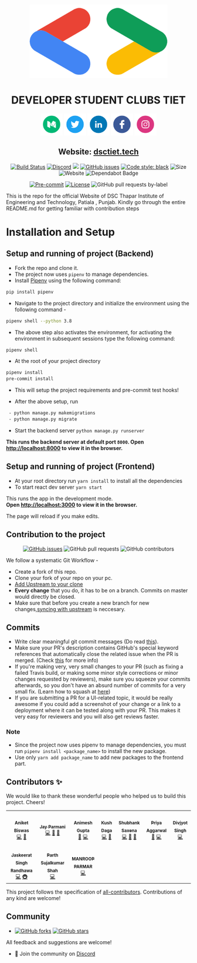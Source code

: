 <div align = "center">

<img height=200px src="./src/assets/dsc_logo.png">

# DEVELOPER STUDENT CLUBS TIET

<a href="https://medium.com/developer-student-clubs-tiet"><img src="https://github.com/aritraroy/social-icons/blob/master/medium-icon.png?raw=true" width="60"></a>
<a href="https://twitter.com/dsctiet"><img src="https://github.com/aritraroy/social-icons/blob/master/twitter-icon.png?raw=true" width="60"></a>
<a href="https://www.linkedin.com/company/developer-student-club-thapar"><img src="https://github.com/aritraroy/social-icons/blob/master/linkedin-icon.png?raw=true" width="60"></a>
<a href="https://facebook.com/dscthapar"><img src="https://github.com/aritraroy/social-icons/blob/master/facebook-icon.png?raw=true" width="60"></a>
<a href="https://instagram.com/dsc.tiet"><img src="https://github.com/aritraroy/social-icons/blob/master/instagram-icon.png?raw=true" width="60"></a>

## Website: [dsctiet.tech](https://dsctiet.tech)

[![Build Status](https://travis-ci.org/developer-student-club-thapar/officialWebsite.svg?branch=master)](https://travis-ci.com/github/developer-student-club-thapar/officialWebsite) [![Discord](https://img.shields.io/discord/743751114851090475.svg?label=&logo=discord&logoColor=ffffff&color=7389D8&labelColor=6A7EC2)](https://discord.gg/Ma9ZAGJ) [![](https://img.shields.io/badge/python-3.8-blue.svg)](https://www.python.org/download/releases/3.8.0/) [![GitHub issues](https://img.shields.io/github/issues/developer-student-club-thapar/officialWebsite?logo=github)](https://github.com/developer-student-club-thapar/officialWebsite/issues)
[![Code style: black](https://img.shields.io/badge/code%20style-black-000000.svg)](https://github.com/psf/black)
![Size](https://github-size-badge.herokuapp.com/developer-student-club-thapar/officialWebsite.svg)
![Website](https://img.shields.io/website?down_color=red&down_message=Error%21&up_message=It%27s%20up%21&url=https%3A%2F%2Fdsctiet.tech%2F)
<a> <img src="https://badgen.net/dependabot/developer-student-club-thapar/officialWebsite?icon=dependabot" alt="Dependabot Badge"></a>

[![Pre-commit](https://img.shields.io/badge/pre--commit-enabled-brightgreen?logo=pre-commit&logoColor=white)](https://github.com/developer-student-club-thapar/officialWebsite/blob/master/.pre-commit-config.yaml)
[![License](https://img.shields.io/github/license/developer-student-club-thapar/officialWebsite)](https://github.com/developer-student-club-thapar/officialWebsite/blob/master/LICENSE)
![GitHub pull requests by-label](https://img.shields.io/github/issues-pr/developer-student-club-thapar/officialWebsite/dependencies?label=Dependencies%20Status)
</div>
This is the repo for the official Website of DSC Thapar Institute of Engineering and Technology, Patiala , Punjab.
Kindly go through the entire README.md for getting familiar with contribution steps

# Installation and Setup
## Setup and running of project (Backend)

- Fork the repo and clone it.
- The project now uses `pipenv` to manage dependencies.
- Install [Pipenv](https://pypi.org/project/pipenv/) using the following command:
```bash
pip install pipenv
```
- Navigate to the project directory and initialize the environment using the following command -
```bash
pipenv shell --python 3.8
```
- The above step also activates the environment, for activating the environment in subsequent sessions type the following command:
```bash
pipenv shell
```
- At the root of your project directory <br>

```bash
pipenv install
pre-commit install
```

- This will setup the project requirements and pre-commit test hooks!

- After the above setup, run

```bash
 - python manage.py makemigrations
 - python manage.py migrate
```

- Start the backend server
  `python manage.py runserver`
  
**This runs the backend server at default port `8000`.
  Open [http://localhost:8000](http://localhost:8000) to view it in the browser.**<br />

## Setup and running of project (Frontend)

- At your root directory run `yarn install` to install all the dependencies
- To start react dev server `yarn start`

This runs the app in the development mode.<br />
**Open [http://localhost:3000](http://localhost:3000) to view it in the browser.**

The page will reload if you make edits.<br />

## Contribution to the project


<div align="center">

[![GitHub issues](https://img.shields.io/github/issues/developer-student-club-thapar/officialWebsite?logo=github)](https://github.com/developer-student-club-thapar/officialWebsite/issues) ![GitHub pull requests](https://img.shields.io/github/issues-pr-raw/developer-student-club-thapar/officialWebsite?logo=git&logoColor=white) ![GitHub contributors](https://img.shields.io/github/contributors/developer-student-club-thapar/officialWebsite?logo=github)

</div>
We follow a systematic Git Workflow -

- Create a fork of this repo.
- Clone your fork of your repo on your pc.
- [Add Upstream to your clone](https://help.github.com/en/github/collaborating-with-issues-and-pull-requests/configuring-a-remote-for-a-fork)
- **Every change** that you do, it has to be on a branch. Commits on master would directly be closed.
- Make sure that before you create a new branch for new changes,[syncing with upstream](https://help.github.com/en/github/collaborating-with-issues-and-pull-requests/syncing-a-fork) is neccesary.

## Commits

- Write clear meaningful git commit messages (Do read [this](http://chris.beams.io/posts/git-commit/)).
- Make sure your PR's description contains GitHub's special keyword references that automatically close the related issue when the PR is merged. (Check [this](https://github.com/blog/1506-closing-issues-via-pull-requests) for more info)
- If you're making very, very small changes to your PR (such as fixing a failed Travis build, or making some minor style corrections or minor changes requested by reviewers), make sure you squeeze your commits afterwards, so you don't have an absurd number of commits for a very small fix. (Learn how to squash at [here](https://davidwalsh.name/squash-commits-git))
- If you are submitting a PR for a UI-related topic, it would be really awesome if you could add a screenshot of your change or a link to a deployment where it can be tested along with your PR. This makes it very easy for reviewers and you will also get reviews faster.

### Note

- Since the project now uses pipenv to manage dependencies, you must run `pipenv install <package_name>` to install the new package.
- Use only `yarn add package_name` to add new packages to the frontend part.

## Contributors ✨

We would like to thank these wonderful people who helped us to build this project. Cheers!
<!-- ALL-CONTRIBUTORS-LIST:START - Do not remove or modify this section -->
<!-- prettier-ignore-start -->
<!-- markdownlint-disable -->
<table>
  <tr>
    <td align="center"><a href="https://www.linkedin.com/in/aniket-biswas-59394b191/"><img src="https://avatars2.githubusercontent.com/u/51146347?v=4" width="100px;" alt=""/><br /><sub><b>Aniket Biswas</b></sub></a><br /><a href="https://github.com/developer-student-club-thapar/officialWebsite/commits?author=aniketbiswas21" title="Code">💻</a> <a href="#design-aniketbiswas21" title="Design">🎨</a></td>
    <td align="center"><a href="https://linkedin.com/in/jsparmani"><img src="https://avatars3.githubusercontent.com/u/41769747?v=4" width="100px;" alt=""/><br /><sub><b>Jay Parmani</b></sub></a><br /><a href="https://github.com/developer-student-club-thapar/officialWebsite/commits?author=jsparmani" title="Code">💻</a> <a href="#design-jsparmani" title="Design">🎨</a> <a href="#maintenance-jsparmani" title="Maintenance">🚧</a></td>
    <td align="center"><a href="https://sourcerer.io/animesh-007"><img src="https://avatars0.githubusercontent.com/u/53366877?v=4" width="100px;" alt=""/><br /><sub><b>Animesh Gupta</b></sub></a><br /><a href="https://github.com/developer-student-club-thapar/officialWebsite/commits?author=animesh-007" title="Documentation">📖</a> <a href="https://github.com/developer-student-club-thapar/officialWebsite/commits?author=animesh-007" title="Code">💻</a></td>
    <td align="center"><a href="http://kush-blog.netlify.com"><img src="https://avatars2.githubusercontent.com/u/40840079?v=4" width="100px;" alt=""/><br /><sub><b>Kush Daga</b></sub></a><br /><a href="https://github.com/developer-student-club-thapar/officialWebsite/commits?author=kush-daga" title="Code">💻</a> <a href="#design-kush-daga" title="Design">🎨</a></td>
    <td align="center"><a href="http://shubhank-saxena.github.io"><img src="https://avatars3.githubusercontent.com/u/29003047?v=4" width="100px;" alt=""/><br /><sub><b>Shubhank Saxena</b></sub></a><br /><a href="https://github.com/developer-student-club-thapar/officialWebsite/commits?author=shubhank-saxena" title="Code">💻</a> <a href="#design-shubhank-saxena" title="Design">🎨</a> <a href="#maintenance-shubhank-saxena" title="Maintenance">🚧</a></td>
    <td align="center"><a href="https://github.com/Priya2123"><img src="https://avatars3.githubusercontent.com/u/55858346?v=4" width="100px;" alt=""/><br /><sub><b>Priya Aggarwal</b></sub></a><br /><a href="#design-Priya2123" title="Design">🎨</a> <a href="https://github.com/developer-student-club-thapar/officialWebsite/commits?author=Priya2123" title="Code">💻</a></td>
    <td align="center"><a href="https://github.com/DivjyotSingh"><img src="https://avatars1.githubusercontent.com/u/56316275?v=4" width="100px;" alt=""/><br /><sub><b>Divjyot Singh</b></sub></a><br /><a href="https://github.com/developer-student-club-thapar/officialWebsite/commits?author=DivjyotSingh" title="Code">💻</a></td>
  </tr>
  <tr>
    <td align="center"><a href="https://novoresume.com/a/jaskee789.1"><img src="https://avatars3.githubusercontent.com/u/38110126?v=4" width="100px;" alt=""/><br /><sub><b>Jaskeerat Singh Randhawa</b></sub></a><br /><a href="https://github.com/developer-student-club-thapar/officialWebsite/commits?author=jaskeerat789" title="Code">💻</a> <a href="#infra-jaskeerat789" title="Infrastructure (Hosting, Build-Tools, etc)">🚇</a></td>
    <td align="center"><a href="https://www.linkedin.com/in/parth-shah-97911416a/"><img src="https://avatars0.githubusercontent.com/u/43181887?v=4" width="100px;" alt=""/><br /><sub><b>Parth Sujalkumar Shah</b></sub></a><br /><a href="https://github.com/developer-student-club-thapar/officialWebsite/commits?author=parthsujalshah" title="Code">💻</a></td>
    <td align="center"><a href="https://github.com/bughunter9"><img src="https://avatars1.githubusercontent.com/u/65765070?v=4" width="100px;" alt=""/><br /><sub><b>MANROOP PARMAR</b></sub></a><br /><a href="https://github.com/developer-student-club-thapar/officialWebsite/commits?author=bughunter9" title="Code">💻</a></td>
  </tr>
</table>

<!-- markdownlint-enable -->
<!-- prettier-ignore-end -->
<!-- ALL-CONTRIBUTORS-LIST:END -->

This project follows the specification of [all-contributors](https://github.com/all-contributors/all-contributors). Contributions of any kind are welcome!

## Community

- [![GitHub forks](https://img.shields.io/github/forks/developer-student-club-thapar/officialWebsite?logo=github)](https://github.com/developer-student-club-thapar/officialWebsite/network) [![GitHub stars](https://img.shields.io/github/stars/developer-student-club-thapar/officialWebsite?logo=github)](https://github.com/developer-student-club-thapar/officialWebsite/stargazers)

All feedback and suggestions are welcome!

- 💬 Join the community on [Discord](https://discord.gg/3C4TESX)
